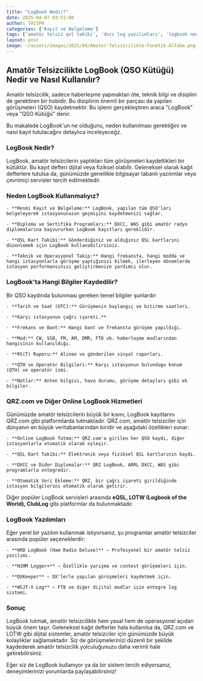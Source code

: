 ```yaml
---
title: "LogBook Nedir?"
date: 2025-04-07 03:51:08
author: TA1SPH
categories: ['Kayıt ve Belgeleme']
tags: ['amatör telsiz qsl takibi', 'dxcc log yazılımları', 'logbook nedir', 'qrz logbook', 'qso kayıt sistemi']
layout: post
image: ~/assets/images/2025/04/Amator-Telsizcilikte-Fonetik-Alfabe.png
---
```


## **Amatör Telsizcilikte LogBook (QSO Kütüğü) Nedir ve Nasıl Kullanılır?**
Amatör telsizcilik, sadece haberleşme yapmaktan öte, teknik bilgi ve disiplini de gerektiren bir hobidir. Bu disiplinin önemli bir parçası da yapılan görüşmeleri (QSO) kaydetmektir. Bu işlemi gerçekleştiren araca "LogBook" veya "QSO Kütüğü" denir.

Bu makalede LogBook'un ne olduğunu, neden kullanılması gerektiğini ve nasıl kayıt tutulacağını detaylıca inceleyeceğz.
### **LogBook Nedir?**
LogBook, amatör telsizcilerin yaptıkları tüm görüşmeleri kaydettikleri bir kütüktür. Bu kayıt defteri dijital veya fiziksel olabilir. Geleneksel olarak kağıt defterlere tutulsa da, günümüzde genellikle bilgisayar tabanlı yazılımlar veya çevrimiçi servisler tercih edilmektedir.
### **Neden LogBook Kullanmalıyız?**

 	- **Resmi Kayıt ve Belgeleme:** LogBook, yapılan tüm QSO'ları belgeleyerek istasyonunuzun geçmişini kaydetmenizi sağlar.

 	- **Diploma ve Sertifika Programları:** DXCC, WAS gibi amatör radyo diplomalarına başvururken LogBook kayıtları gereklidir.

 	- **QSL Kart Takibi:** Gönderdiğiniz ve aldığınız QSL kartlarını düzenlemek için LogBook kullanabilirsiniz.

 	- **Teknik ve Operasyonel Takip:** Hangi frekansta, hangi modda ve hangi istasyonlarla görüşme yaptığınızı bilmek, ilerleyen dönemlerde istasyon performansınızı geliştirmenize yardımcı olur.

### **LogBook'ta Hangi Bilgiler Kaydedilir?**
Bir QSO kaydında bulunması gereken temel bilgiler şunlardır:

 	- **Tarih ve Saat (UTC):** Görüşmenin başlangıç ve bitirme saatleri.

 	- **Karşı istasyonun çağrı işareti.**

 	- **Frekans ve Bant:** Hangi bant ve frekansta görüşme yapıldığı.

 	- **Mod:** CW, SSB, FM, AM, DMR, FT8 vb. haberleşme modlarından hangisinin kullanıldığı.

 	- **RS(T) Raporu:** Alınan ve gönderilen sinyal raporları.

 	- **QTH ve Operatör Bilgileri:** Karşı istasyonun bulundugu konum (QTH) ve operatör ismi.

 	- **Notlar:** Anten bilgisi, hava durumu, görüşme detayları gibi ek bilgiler.

### **QRZ.com ve Diğer Online LogBook Hizmetleri**
Günümüzde amatör telsizcilerin büyük bir kısmı, LogBook kayıtlarını QRZ.com gibi platformlarda tutmaktadır. QRZ.com, amatör telsizciler için dünyanın en büyük veritabanlarından biridir ve aşağıdaki özellikleri sunar:

 	- **Online LogBook Tutma:** QRZ.com'a girilen her QSO kaydı, diğer istasyonlarla otomatik olarak eşleşir.

 	- **QSL Kart Takibi:** Elektronik veya fiziksel QSL kartlarının kaydı.

 	- **DXCC ve Diđer Diplomalar:** QRZ LogBook, ARRL DXCC, WAS gibi programlarla entegredir.

 	- **Otomatik Veri Ekleme:** QRZ, bir çağrı işareti girildiğinde istasyon bilgilerini otomatik olarak getirir.

Diğer popüler LogBook servisleri arasında **eQSL, LOTW (Logbook of the World), ClubLog** gibi platformlar da bulunmaktadır.
### **LogBook Yazılımları**
Eğer yerel bir yazılım kullanmak istiyorsanız, şu programlar amatör telsizciler arasında popüler seçeneklerdir:

 	- **HRD LogBook (Ham Radio Deluxe)** – Profesyonel bir amatör telsiz yazılımı.

 	- **N1MM Logger+** – Özellikle yarışma ve contest görüşmeleri için.

 	- **DXKeeper** – DX'lerle yapılan görüşmeleri kaydetmek için.

 	- **WSJT-X Log** – FT8 ve diğer dijital modlar için entegre log sistemi.

### **Sonuç**
LogBook tutmak, amatör telsizcilikte hem yasal hem de operasyonel açıdan büyük önem taşır. Geleneksel kağıt defterler hala kullanılsa da, QRZ.com ve LOTW gibi dijital sistemler, amatör telsizciler için günümüzde büyük kolaylıklar sağlamaktadır. Siz de görüşmelerinizi düzenli bir şekilde kaydederek amatör telsizcilik yolculuğunuzu daha verimli hale getirebilirsiniz.

Eğer siz de LogBook kullanıyor ya da bir sistem tercih ediyorsanız, deneyimlerinizi yorumlarda paylaşabilirsiniz!